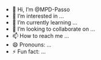 - 👋 Hi, I’m @MPD-Passo
- 👀 I’m interested in ...
- 🌱 I’m currently learning ...
- 💞️ I’m looking to collaborate on ...
- 📫 How to reach me ...
- 😄 Pronouns: ...
- ⚡ Fun fact: ...

<!---
MPD-Passo/MPD-Passo is a ✨ special ✨ repository because its `README.md` (this file) appears on your GitHub profile.
You can click the Preview link to take a look at your changes.
--->
